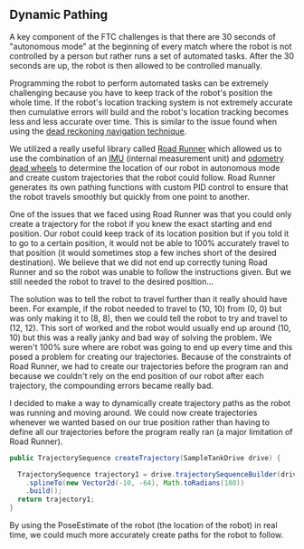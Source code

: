 ## Dynamic Pathing

A key component of the FTC challenges is that there are 30 seconds of "autonomous mode" at the beginning of every match where the robot is not controlled
by a person but rather runs a set of automated tasks. After the 30 seconds are up, the robot is then allowed to be controlled manually.

Programming the robot to perform automated tasks can be extremely challenging because you have to keep track of the robot's position the whole time. If the robot's location tracking system is not extremely accurate then cumulative errors will build and the robot's location tracking becomes less and less accurate over time. This is similar to the issue found when using the [dead reckoning navigation technique](https://en.wikipedia.org/wiki/Dead_reckoning).

We utilized a really useful library called [Road Runner](https://learnroadrunner.com/#frequently-asked-questions) which allowed us to use the combination of an [IMU](https://en.wikipedia.org/wiki/Inertial_measurement_unit) (internal measurement unit) and [odometry dead wheels](https://gm0.org/en/latest/docs/common-mechanisms/dead-wheels.html) to determine the location of our robot in autonomous mode and create custom trajectories that the robot could follow. Road Runner generates its own pathing functions with custom PID control to ensure that the robot travels smoothly but quickly from one point to another.

One of the issues that we faced using Road Runner was that you could only create a trajectory for the robot if you knew the exact starting and end position. Our robot could keep track of its location position but if you told it to go to a certain position, it would not be able to 100% accurately travel to that position (it would sometimes stop a few inches short of the desired destination). We believe that we did not end up correctly tuning Road Runner and so the robot was unable to follow the instructions given. But we still needed the robot to travel to the desired position...

The solution was to tell the robot to travel further than it really should have been. For example, if the robot needed to travel to (10, 10) from (0, 0) but was only making it to (8, 8), then we could tell the robot to try and travel to (12, 12). This sort of worked and the robot would usually end up around (10, 10) but this was a really janky and bad way of solving the problem. We weren't 100% sure where are robot was going to end up every time and this posed a problem for creating our trajectories. Because of the constraints of Road Runner, we had to create our trajectories before the program ran and because we couldn't rely on the end position of our robot after each trajectory, the compounding errors became really bad.

I decided to make a way to dynamically create trajectory paths as the robot was running and moving around. We could now create trajectories whenever we wanted based on our true position rather than having to define all our trajectories before the program really ran (a major limitation of Road Runner). 

```java
public TrajectorySequence createTrajectory(SampleTankDrive drive) {

  TrajectorySequence trajectory1 = drive.trajectorySequenceBuilder(drive.getPoseEstimate())
    .splineTo(new Vector2d(-10, -64), Math.toRadians(180))
    .build();
  return trajectory1;
}
```
By using the PoseEstimate of the robot (the location of the robot) in real time, we could much more accurately create paths for the robot to follow.
